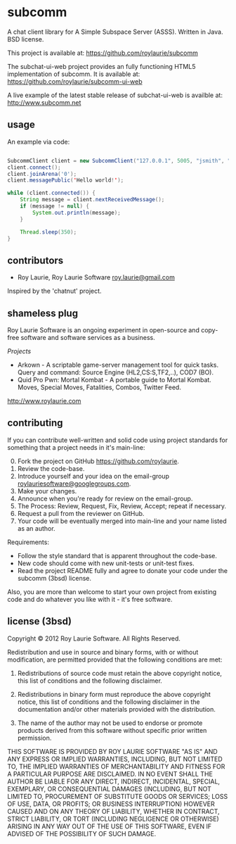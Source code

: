 subcomm
==============================================================================================================

A chat client library for A Simple Subspace Server (ASSS). Written in Java. BSD license.

This project is available at:
https://github.com/roylaurie/subcomm

The subchat-ui-web project provides an fully functioning HTML5 implementation of subcomm. It is available at:
https://github.com/roylaurie/subcomm-ui-web

A live example of the latest stable release of subchat-ui-web is availble at:
http://www.subcomm.net

usage
-----
An example via code:

```java

SubcommClient client = new SubcommClient("127.0.0.1", 5005, "jsmith", "mypassword");
client.connect();
client.joinArena('0');
client.messagePublic('Hello world!');

while (client.connected()) {
    String message = client.nextReceivedMessage();
    if (message != null) {
        System.out.println(message);
    }

    Thread.sleep(350);
}

```

contributors
-------
* Roy Laurie, Roy Laurie Software <roy.laurie@gmail.com>

Inspired by the 'chatnut' project.

shameless plug
--------------
Roy Laurie Software is an ongoing experiment in open-source and copy-free software
and software services as a business.

_Projects_
* Arkown - A scriptable game-server management tool for quick tasks. Query and command:
    Source Engine (HL2,CS:S,TF2,..), COD7 (BO).
* Quid Pro Pwn: Mortal Kombat - A portable guide to Mortal Kombat. Moves, Special Moves,
    Fatalities, Combos, Twitter Feed.

http://www.roylaurie.com

contributing
------------
If you can contribute well-written and solid code using project standards for something that a project needs
in it's main-line:

0. Fork the project on GitHub <https://github.com/roylaurie>.
1. Review the code-base.
2. Introduce yourself and your idea on the email-group <roylauriesoftware@googlegroups.com>.
3. Make your changes.
4. Announce when you're ready for review on the email-group.
5. The Process: Review, Request, Fix, Review, Accept; repeat if necessary.
6. Request a pull from the reviewer on GitHub. 
7. Your code will be eventually merged into main-line and your name listed as an author.

Requirements:
* Follow the style standard that is apparent throughout the code-base.
* New code should come with new unit-tests or unit-test fixes.
* Read the project README fully and agree to donate your code under the subcomm (3bsd) license.

Also, you are more than welcome to start your own project from existing code and do whatever
you like with it - it's free software.

license (3bsd)
--------------

Copyright © 2012 Roy Laurie Software. All Rights Reserved.

Redistribution and use in source and binary forms, with or without
modification, are permitted provided that the following conditions are met:

1. Redistributions of source code must retain the above copyright notice, this
   list of conditions and the following disclaimer.

2. Redistributions in binary form must reproduce the above copyright notice,
   this list of conditions and the following disclaimer in the documentation
   and/or other materials provided with the distribution.

3. The name of the author may not be used to endorse or promote products
   derived from this software without specific prior written permission.

THIS SOFTWARE IS PROVIDED BY ROY LAURIE SOFTWARE "AS IS" AND ANY EXPRESS OR IMPLIED
WARRANTIES, INCLUDING, BUT NOT LIMITED TO, THE IMPLIED WARRANTIES OF
MERCHANTABILITY AND FITNESS FOR A PARTICULAR PURPOSE ARE DISCLAIMED. IN NO
EVENT SHALL THE AUTHOR BE LIABLE FOR ANY DIRECT, INDIRECT, INCIDENTAL, SPECIAL,
EXEMPLARY, OR CONSEQUENTIAL DAMAGES (INCLUDING, BUT NOT LIMITED TO, PROCUREMENT
OF SUBSTITUTE GOODS OR SERVICES; LOSS OF USE, DATA, OR PROFITS; OR BUSINESS
INTERRUPTION) HOWEVER CAUSED AND ON ANY THEORY OF LIABILITY, WHETHER IN
CONTRACT, STRICT LIABILITY, OR TORT (INCLUDING NEGLIGENCE OR OTHERWISE) ARISING
IN ANY WAY OUT OF THE USE OF THIS SOFTWARE, EVEN IF ADVISED OF THE POSSIBILITY
OF SUCH DAMAGE.
